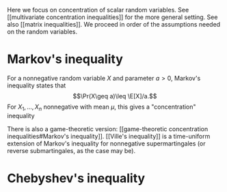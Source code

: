 
Here we focus on concentration of scalar random variables. See [[multivariate concentration inequalities]] for the more general setting. See also [[matrix inequalities]]. 
We proceed in order of the assumptions needed on the random variables. 



# Markov's inequality 

For a nonnegative random variable $X$ and parameter $a>0$, Markov's inequality states that 
$$\Pr(X\geq a)\leq \E[X]/a.$$
For $X_1,\dots,X_n$ nonnegative with mean $\mu$,  this gives a "concentration" inequality 

There is also a game-theoretic version: [[game-theoretic concentration inequalities#Markov's inequality]]. [[Ville's inequality]] is a time-uniform extension of Markov's inequality for nonnegative supermartingales (or reverse submartingales, as the case may be). 

# Chebyshev's inequality 

